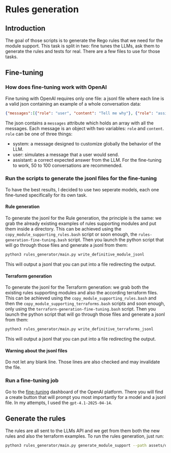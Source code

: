 # Rules generation

## Introduction

The goal of those scripts is to generate the Rego rules that we need for the module support. This task is split in two: fine tunes the LLMs, ask them to generate the rules and tests for real. There are a few files to use for those tasks.

## Fine-tuning

### How does fine-tuning work with OpenAI

Fine tuning with OpenAI requires only one file: a jsonl file where each line is a valid json containing an example of a whole conversation data:

```json
{"messages":[{"role": "user", "content": "Tell me why"}, {"role": "assistant", "content": "Ain't nothing but a heartache"}]}
```
The json contains a `messages` attribute which holds an array with all the messages. Each message is an object with two variables: `role` and `content`. `role` can be one of three things:
- system: a message designed to customize globally the behavior of the LLM.
- user: simulates a message that a user would send.
- assistant: a correct expected answer from the LLM.
For the fine-tuning to work, 50 to 100 conversations are recommended.

### Run the scripts to generate the jsonl files for the fine-tuning

To have the best results, I decided to use two seperate models, each one fine-tuned specifically for its own task.

#### Rule generation

To generate the jsonl for the Rule generation, the principle is the same: we grab the already existing examples of rules supporting modules and put them inside a directory. This can be achieved using the `copy_module_supporting_rules.bash` script or soon enough, the `rules-generation-fine-tuning.bash` script. Then you launch the python script that will go through those files and generate a jsonl from them:

```bash
python3 rules_generator/main.py write_definitive_module_jsonl
```
This will output a jsonl that you can put into a file redirecting the output.

#### Terraform generation

To generate the jsonl for the Terraform generation: we grab both the existing rules supporting modules and also the according terraform files. This can be achieved using the `copy_module_supporting_rules.bash` and then the `copy_module_supporting_terraforms.bash` scripts and soon enough, only using the `terraforn-generation-fine-tuning.bash` script. Then you launch the python script that will go through those files and generate a jsonl from them:

```bash
python3 rules_generator/main.py write_definitive_terraforms_jsonl
```
This will output a jsonl that you can put into a file redirecting the output.

#### Warning about the jsonl files

Do not let any blank line. Those lines are also checked and may invalidate the file.

### Run a fine-tuning job

Go to the [fine-tuning](https://platform.openai.com/finetune/) dashboard of the OpenAI platform. There you will find a create button that will prompt you most importantly for a model and a jsonl file. In my attempts, I used the `gpt-4.1-2025-04-14`.

## Generate the rules

The rules are all sent to the LLMs API and we get from them both the new rules and also the terraform examples. To run the rules generation, just run:

```bash
python3 rules_generator/main.py generate_module_support --path assets/queries/terraform/aws
```
